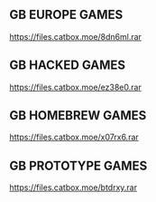 ## GB EUROPE GAMES
https://files.catbox.moe/8dn6ml.rar
## GB HACKED GAMES
https://files.catbox.moe/ez38e0.rar
## GB HOMEBREW GAMES
https://files.catbox.moe/x07rx6.rar 
## GB PROTOTYPE GAMES
https://files.catbox.moe/btdrxy.rar
